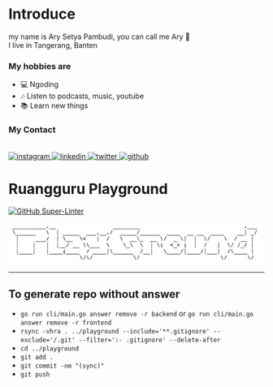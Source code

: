 # Introduce

my name is Ary Setya Pambudi, you can call me Ary 👋 <br>
I live in Tangerang, Banten

### My hobbies are

- 💻 Ngoding
- 🎶 Listen to podcasts, music, youtube
- 📚 Learn new things

### My Contact

<br>

<a href="https://www.instagram.com/arysetyap_/" target="blank">
<img alt="instagram" src="https://img.shields.io/badge/Instagram-E4405F?style=for-the-badge&logo=instagram&logoColor=white" />
</a>
<a href="https://www.linkedin.com/in/arysetya/" target="blank">
<img alt="linkedin" src="https://img.shields.io/badge/LinkedIn-0077B5?style=for-the-badge&logo=linkedin&logoColor=white" />
</a>
<a href="https://twitter.com/arysetyap_" target="blank">
<img alt="twitter" src="https://img.shields.io/badge/Twitter-1DA1F2?style=for-the-badge&logo=twitter&logoColor=white" />
</a>
<a href="https://github.com/coozyme" target="blank">
<img alt="github" src="https://img.shields.io/badge/Github-1D1F2?style=for-the-badge&logo=github&logoColor=black"/>
</a>

# Ruangguru Playground

[![GitHub Super-Linter](https://github.com/ruang-guru/playground/workflows/Lint%20Code%20Base/badge.svg)](https://github.com/marketplace/actions/super-linter)

![banner](banner.png)

---

## To generate repo without answer

- `go run cli/main.go answer remove -r backend` or `go run cli/main.go answer remove -r frontend`
- `rsync -vhra . ../playground --include='**.gitignore' --exclude='/.git' --filter=':- .gitignore' --delete-after`
- `cd ../playground`
- `git add .`
- `git commit -nm "(sync)"`
- `git push`
